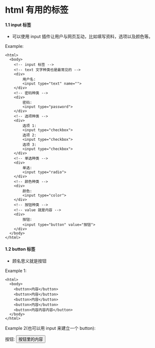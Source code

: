 # html 有用的标签

#### 1.1 input 标签
+ 可以使用 input 插件让用户与网页互动，比如填写资料，选项以及颜色等。

Example:
```
<html>
  <body>
    <!-- input 标签 -->
    <!-- text 文字种类也是最常见的 -->
    <div>
        用户名:
        <input type="text" name="">
    </div>
    <!-- 密码种类 -->
    <div>
        密码:
        <input type="password">
    </div>
    <!-- 选项种类 -->
    <div>
        选项 1:
        <input type="checkbox">
        选项 2:
        <input type="checkbox">
        选项 3:
        <input type="checkbox">
    </div>
    <!-- 单选种类 -->
    <div>
        单选:
        <input type="radio">
    </div>
    <!-- 颜色种类 --> 
    <div>
        颜色:
        <input type="color">
    </div>
    <!-- 按钮种类 -->
    <!-- value 就是内容 -->
    <div>
        按钮:
        <input type="button" value="按钮">
    </div>
  </body>
</html>
```

#### 1.2 button 标签
+ 顾名思义就是按钮

Example 1:
```
<html>
  <body>
    <button>内容</button>
    <button>内容</button>
    <button>内容</button>
    <button>内容</button>
    <button>内容内容内容</button>
  </body>
</html>
```

Example 2(也可以用 input 来建立一个 button):
<html>
  <body>
    <div>
        按钮:
        <input type="button" value="按钮里的内容">
    </div>
  </body>
</html>
